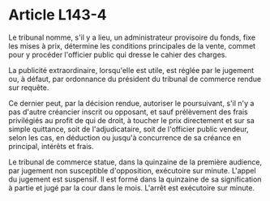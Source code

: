 # Article L143-4

Le tribunal nomme, s'il y a lieu, un administrateur provisoire du fonds, fixe les mises à prix, détermine les conditions principales de la vente, commet pour y procéder l'officier public qui dresse le cahier des charges.

La publicité extraordinaire, lorsqu'elle est utile, est réglée par le jugement ou, à défaut, par ordonnance du président du tribunal de commerce rendue sur requête.

Ce dernier peut, par la décision rendue, autoriser le poursuivant, s'il n'y a pas d'autre créancier inscrit ou opposant, et sauf prélèvement des frais privilégiés au profit de qui de droit, à toucher le prix directement et sur sa simple quittance, soit de l'adjudicataire, soit de l'officier public vendeur, selon les cas, en déduction ou jusqu'à concurrence de sa créance en principal, intérêts et frais.

Le tribunal de commerce statue, dans la quinzaine de la première audience, par jugement non susceptible d'opposition, exécutoire sur minute. L'appel du jugement est suspensif. Il est formé dans la quinzaine de sa signification à partie et jugé par la cour dans le mois. L'arrêt est exécutoire sur minute.

